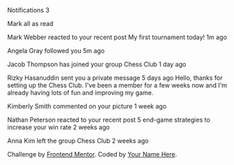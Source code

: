 Notifications 3

Mark all as read

Mark Webber reacted to your recent post My first tournament today!
1m ago

Angela Gray followed you
5m ago

Jacob Thompson has joined your group Chess Club
1 day ago

Rizky Hasanuddin sent you a private message
5 days ago
Hello, thanks for setting up the Chess Club. I've been a member for a few weeks now and
I'm already having lots of fun and improving my game.

Kimberly Smith commented on your picture
1 week ago

Nathan Peterson reacted to your recent post 5 end-game strategies to increase your win rate
2 weeks ago

Anna Kim left the group Chess Club
2 weeks ago

<div class="attribution">
    Challenge by <a href="https://www.frontendmentor.io?ref=challenge" target="_blank">Frontend Mentor</a>. 
    Coded by <a href="#">Your Name Here</a>.
</div>
